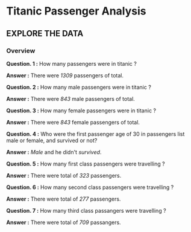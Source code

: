 # Titanic Passenger Analysis
## EXPLORE THE DATA
### Overview
**Question. 1 :** How many passengers were in titanic ?

**Answer :** There were *1309* passengers of total.


**Question. 2 :** How many male passengers were in titanic ?

**Answer :** There were *843* male passengers of total.


**Question. 3 :** How many female passengers were in titanic ?

**Answer :** There were *843* female passengers of total.


**Question. 4 :** Who were the first passenger age of 30 in passengers list male or female, and survived or not?

**Answer :** *Male* and he didn't *survived*.


**Question. 5 :** How many first class passengers were travelling ?

**Answer :** There were total of *323* passengers.

**Question. 6 :** How many second class passengers were travelling ?

**Answer :** There were total of *277* passengers.

**Question. 7 :** How many third class passangers were travelling ?

**Answer :** There were total of *709* passangers.


<!-- # Titanic Passangers Predictions -->

<!-- Ref: DataFrames -->